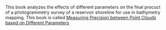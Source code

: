 This book analyzes the effects of different parameters on the final procuct of a photogrammetry survey of a reservoir shoreline for use in bathymetry mapping. This book is called [Measuring Precision between Point Clouds based on Different Parameters](https://izaakbc.github.io/594R_Website/index.html)
